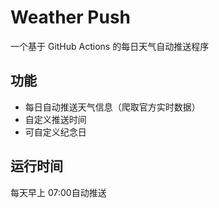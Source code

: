 # Weather Push
一个基于 GitHub Actions 的每日天气自动推送程序

## 功能
- 每日自动推送天气信息（爬取官方实时数据）
- 自定义推送时间
- 可自定义纪念日

## 运行时间
每天早上 07:00自动推送
